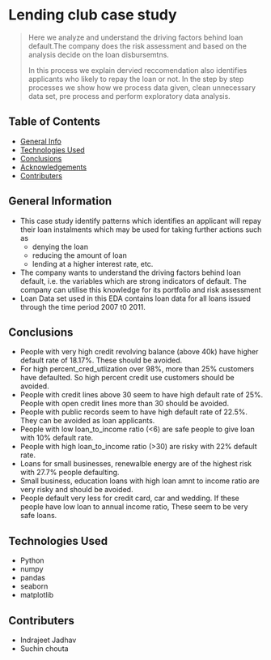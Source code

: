 # Lending club case study
> Here we analyze and understand the driving factors behind loan default.The company does the risk assessment and based on the analysis decide on the loan disbursemtns.
> 
> In this process we explain dervied reccomendation also identifies  applicants who likely to repay the loan or not. 
In the step by step processes we show how we process data given, clean unnecessary data set, pre process and perform exploratory data analysis.


## Table of Contents
* [General Info](#general-information)
* [Technologies Used](#technologies-used)
* [Conclusions](#conclusions)
* [Acknowledgements](#acknowledgements)
* [Contributers](#contributers)

<!-- You can include any other section that is pertinent to your problem -->

## General Information
- This case study identify patterns  which identifies an applicant will repay their loan instalments which may be used for taking
further actions such as 
  - denying the loan
  - reducing the amount of loan
  - lending at a higher interest rate, etc.
- The company wants to understand the driving factors behind loan default, i.e. the variables which are strong indicators of default.  The company can utilise this knowledge for its portfolio and risk assessment
- Loan Data set used in this EDA contains loan data for all loans issued through the time period 2007 t0 2011.

<!-- You don't have to answer all the questions - just the ones relevant to your project. -->

## Conclusions
  - People with very high credit revolving balance (above 40k) have higher default rate of 18.17%. These should be avoided.
  - For high percent_cred_utlization over 98%, more than 25% customers have defaulted. So high percent credit use customers should be avoided.
  - People with credit lines above 30 seem to have high default rate of 25%. People with open credit lines more than 30 should be avoided.
  - People with public records seem to have high default rate of 22.5%. They can be avoided as loan applicants.
  - People with low loan_to_income ratio (<6) are safe people to give loan with 10% default rate.
  - People with high loan_to_income ratio (>30) are risky with 22% default rate.
  - Loans for small businesses, renewalble energy are of the highest risk with 27.7% people defaulting. 
  - Small business, education loans with high loan amnt to income ratio are very risky and should be avoided.
  - People default very less for credit card, car and wedding. If these people have low loan to annual income ratio, These seem to be very safe loans.


<!-- You don't have to answer all the questions - just the ones relevant to your project. -->


## Technologies Used
- Python 
- numpy
- pandas
- seaborn
- matplotlib

<!-- As the libraries versions keep on changing, it is recommended to mention the version of library used in this project -->

## Contributers
- Indrajeet Jadhav 
- Suchin chouta


